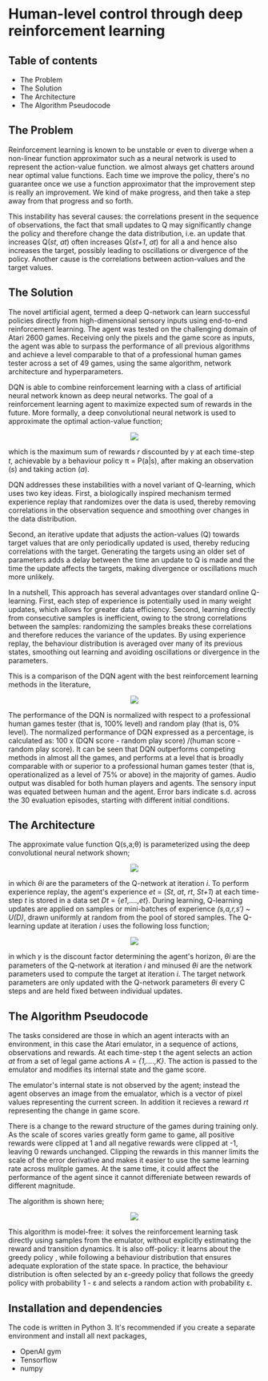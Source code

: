 # Human-level control through deep reinforcement learning

## Table of contents
+ The Problem
+ The Solution
+ The Architecture
+ The Algorithm Pseudocode

## The Problem

Reinforcement learning is known to be unstable or even to diverge when a non-linear function 
approximator such as a neural network is used to represent the action-value function. we almost
always get chatters around near optimal value functions. Each time we improve the
policy, there's no guarantee once we use a function approximator that the improvement
step is really an improvement. We kind of make progress, and then take a step away from that progress and so forth.

This instability has several causes: the correlations present in the sequence of observations, 
the fact that small updates to Q may significantly change the policy and therefore change
the data distribution, i.e. an update that increases Q(*st*, *at*) often increases Q(*st+1*, *at*)
for all a and hence also increases the target, possibly leading to oscillations or
divergence of the policy. Another cause is the correlations between action-values and the target values.


## The Solution

The novel artificial agent, termed a deep Q-network can learn successful policies directly
from high-dimensional sensory inputs using end-to-end reinforcement learning. The agent
was tested on the challenging domain of Atari 2600 games. Receiving only the pixels and the game
score as inputs, the agent was able to surpass the performance of all previous algorithms
and achieve a level comparable to that of a professional human games tester across a set
of 49 games, using the same algorithm, network architecture and hyperparameters.

DQN is able to combine reinforcement learning with a class of artificial neural network known as deep neural networks. The goal of
a reinforcement learning agent to maximize expected sum of rewards in the future. More formally, a deep convolutional neural network
is used to approximate the optimal action-value function;

<p align="center">
<img src ="https://user-images.githubusercontent.com/19307995/44312836-c06a1b00-a3fe-11e8-8cb7-8f13a2e2bf68.png"/>
</p>

which is the maximum sum of rewards *r* discounted by 𝛾 at each time-step *t*, achievable
by a behaviour policy π = P(a|s), after making an observation (*s*) and taking action (*a*).


DQN addresses these instabilities with a novel variant of Q-learning, which uses two key
ideas. First, a biologically inspired mechanism termed experience replay that randomizes
over the data is used, thereby removing correlations in the observation sequence and smoothing over
changes in the data distribution.

Second, an iterative update that adjusts the action-values (Q) towards target values
that are only periodically updated is used, thereby reducing correlations with the target.
Generating the targets using an older set of parameters adds a delay between the time an
update to Q is made and the time the update affects the targets, making divergence or 
oscillations much more unlikely.

In a nutshell, This approach has several advantages over standard online Q-learning.
First, each step of experience is potentially used in many weight updates, which allows
for greater data efficiency. Second, learning directly from consecutive samples
is inefficient, owing to the strong correlations between the samples: randomizing
the samples breaks these correlations and therefore reduces the variance of the updates.
By using experience replay, the behaviour distribution is averaged over many of its previous
states, smoothing out learning and avoiding oscillations or divergence in the parameters.

This is a comparison of the DQN agent with the best reinforcement learning methods in the 
literature,

<p align="center">
  <img src = "https://user-images.githubusercontent.com/19307995/44564109-a2374e80-a761-11e8-9f17-a91a351b70f2.png"/>
</p>

The performance of the DQN is normalized with respect to a professional human games
tester (that is, 100% level) and random play (that is, 0% level). The normalized performance 
of DQN expressed as a percentage, is calculated as: 100 x (DQN score - random play score)
/(human score - random play score). It can be seen that DQN outperforms competing methods
in almost all the games, and performs at a level that is broadly comparable with or
superior to a professional human games tester (that is, operationalized as a level of
75% or above) in the majority of games. Audio output was disabled for both human players
and agents. The sensory input was equated between human and the agent. Error bars indicate s.d. across the 30 evaluation episodes, starting with
different initial conditions.


## The Architecture

The approximate value function Q(s,a;θ) is parameterized using the deep convolutional
neural network shown;

<p align="center">
<img src = "https://user-images.githubusercontent.com/19307995/44313225-9ddb0080-a404-11e8-895c-769309806581.png"/>
</p>

in which *θi* are the parameters of the Q-network at iteration *i*. To perform experience
replay, the agent's experience *et* = (*St*, *at*, *rt*, *St+1*) at each time-step *t* is stored in a data
set *Dt* = {*e1*,....,*et*}. During learning, Q-learning updates are applied on samples or
mini-batches of experience *(s,a,r,s′)* ~ *U(D)*, drawn uniformly at random from the pool
of stored samples. The Q-learning update at iteration *i* uses the following loss function;

<p align="center">
<img src = "https://user-images.githubusercontent.com/19307995/44313266-a849ca00-a405-11e8-85b7-a2b9ff7f6888.png"/>
</p>

in which 𝛾 is the discount factor determining the agent's horizon, *θi* are the parameters
of the Q-network at iteration *i* and minused *θi* are the network parameters used to compute the
target at iteration *i*. The target network parameters are only updated with the Q-network parameters
*θi* every C steps and are held fixed between individual updates.

## The Algorithm Pseudocode

The tasks considered are those in which an agent interacts with an environment, in this
case the Atari emulator, in a sequence of actions, observations and rewards. At each
time-step t the agent selects an action *at* from a set of legal game actions *A* = *{1,....,K}*.
The action is passed to the emulator and modifies its internal state and the game score.

The emulator's internal state is not observed by the agent; instead the agent observes
an image from the emualator, which is a vector of pixel values representing the current
screen. In addition it recieves a reward *rt* representing the change in game score.

There is a change to the reward structure of the games during training only. As the
scale of scores varies greatly form game to game, all positive rewards were clipped
at 1 and all negative rewards were clipped at -1, leaving 0 rewards unchanged.
Clipping the rewards in this manner limits the scale of the error derivative and makes
it easier to use the same learning rate across mulitple games. At the same time, it could affect the performance of the agent since it cannot differeniate between rewards of different magnitude.

The algorithm is shown here;

<p align="center">
<img src = "https://user-images.githubusercontent.com/19307995/44313359-b7317c00-a407-11e8-988f-d6324a74f726.png"/>
</p>

This algorithm is model-free: it solves the reinforcement learning task directly using
samples from the emulator, without explicitly estimating the reward and transition dynamics.
It is also off-policy: it learns about the greedy policy , while following a behaviour
distribution that ensures adequate exploration of the state space. In practice, the 
behaviour distribution is often selected by an ε-greedy policy that follows the
greedy policy with probability 1 - ε and selects a random action with probability ε.


## Installation and dependencies

The code is written in Python 3. It's recommended if you create a separate environment and install all next packages,
+ OpenAI gym
+ Tensorflow
+ numpy








